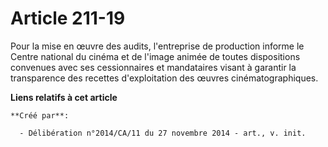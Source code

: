 # Article 211-19

Pour la mise en œuvre des audits, l'entreprise de production informe le Centre national du cinéma et de l'image animée de
toutes dispositions convenues avec ses cessionnaires et mandataires visant à garantir la transparence des recettes
d'exploitation des œuvres cinématographiques.

**Liens relatifs à cet article**

	**Créé par**:

	  - Délibération n°2014/CA/11 du 27 novembre 2014 - art., v. init.
